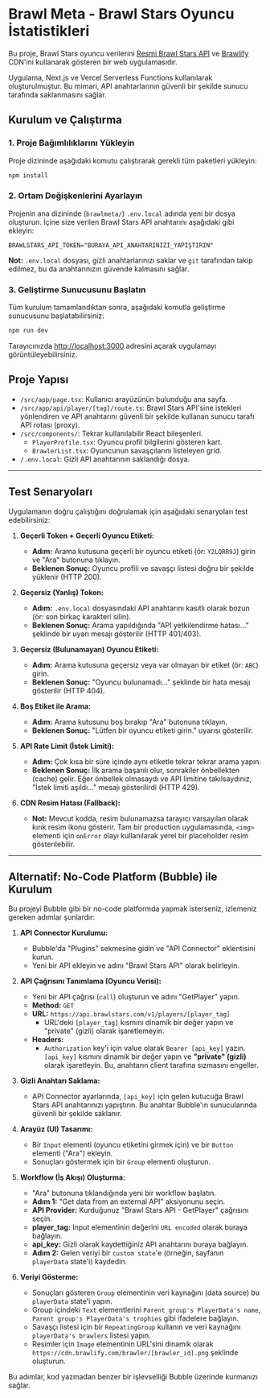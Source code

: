 # Brawl Meta - Brawl Stars Oyuncu İstatistikleri

Bu proje, Brawl Stars oyuncu verilerini [Resmi Brawl Stars API](https://developer.brawlstars.com/) ve [Brawlify](https://brawlify.com/) CDN'ini kullanarak gösteren bir web uygulamasıdır.

Uygulama, Next.js ve Vercel Serverless Functions kullanılarak oluşturulmuştur. Bu mimari, API anahtarlarının güvenli bir şekilde sunucu tarafında saklanmasını sağlar.

## Kurulum ve Çalıştırma

### 1. Proje Bağımlılıklarını Yükleyin

Proje dizininde aşağıdaki komutu çalıştırarak gerekli tüm paketleri yükleyin:

```bash
npm install
```

### 2. Ortam Değişkenlerini Ayarlayın

Projenin ana dizininde (`brawlmeta/`) `.env.local` adında yeni bir dosya oluşturun. İçine size verilen Brawl Stars API anahtarını aşağıdaki gibi ekleyin:

```
BRAWLSTARS_API_TOKEN="BURAYA_API_ANAHTARINIZI_YAPIŞTIRIN"
```

**Not:** `.env.local` dosyası, gizli anahtarlarınızı saklar ve `git` tarafından takip edilmez, bu da anahtarınızın güvende kalmasını sağlar.

### 3. Geliştirme Sunucusunu Başlatın

Tüm kurulum tamamlandıktan sonra, aşağıdaki komutla geliştirme sunucusunu başlatabilirsiniz:

```bash
npm run dev
```

Tarayıcınızda [http://localhost:3000](http://localhost:3000) adresini açarak uygulamayı görüntüleyebilirsiniz.

## Proje Yapısı

- `/src/app/page.tsx`: Kullanıcı arayüzünün bulunduğu ana sayfa.
- `/src/app/api/player/[tag]/route.ts`: Brawl Stars API'sine istekleri yönlendiren ve API anahtarını güvenli bir şekilde kullanan sunucu tarafı API rotası (proxy).
- `/src/components/`: Tekrar kullanılabilir React bileşenleri.
  - `PlayerProfile.tsx`: Oyuncu profil bilgilerini gösteren kart.
  - `BrawlerList.tsx`: Oyuncunun savaşçılarını listeleyen grid.
- `/.env.local`: Gizli API anahtarının saklandığı dosya.

---

## Test Senaryoları

Uygulamanın doğru çalıştığını doğrulamak için aşağıdaki senaryoları test edebilirsiniz:

1.  **Geçerli Token + Geçerli Oyuncu Etiketi:**
    -   **Adım:** Arama kutusuna geçerli bir oyuncu etiketi (ör: `Y2LQRR9J`) girin ve "Ara" butonuna tıklayın.
    -   **Beklenen Sonuç:** Oyuncu profili ve savaşçı listesi doğru bir şekilde yüklenir (HTTP 200).

2.  **Geçersiz (Yanlış) Token:**
    -   **Adım:** `.env.local` dosyasındaki API anahtarını kasıtlı olarak bozun (ör: son birkaç karakteri silin).
    -   **Beklenen Sonuç:** Arama yapıldığında "API yetkilendirme hatası..." şeklinde bir uyarı mesajı gösterilir (HTTP 401/403).

3.  **Geçersiz (Bulunamayan) Oyuncu Etiketi:**
    -   **Adım:** Arama kutusuna geçersiz veya var olmayan bir etiket (ör: `ABC`) girin.
    -   **Beklenen Sonuç:** "Oyuncu bulunamadı..." şeklinde bir hata mesajı gösterilir (HTTP 404).

4.  **Boş Etiket ile Arama:**
    -   **Adım:** Arama kutusunu boş bırakıp "Ara" butonuna tıklayın.
    -   **Beklenen Sonuç:** "Lütfen bir oyuncu etiketi girin." uyarısı gösterilir.

5.  **API Rate Limit (İstek Limiti):**
    -   **Adım:** Çok kısa bir süre içinde aynı etiketle tekrar tekrar arama yapın.
    -   **Beklenen Sonuç:** İlk arama başarılı olur, sonrakiler önbellekten (cache) gelir. Eğer önbellek olmasaydı ve API limitine takılsaydınız, "İstek limiti aşıldı..." mesajı gösterilirdi (HTTP 429).

6.  **CDN Resim Hatası (Fallback):**
    -   **Not:** Mevcut kodda, resim bulunamazsa tarayıcı varsayılan olarak kırık resim ikonu gösterir. Tam bir production uygulamasında, `<img>` elementi için `onError` olayı kullanılarak yerel bir placeholder resim gösterilebilir.

---

## Alternatif: No-Code Platform (Bubble) ile Kurulum

Bu projeyi Bubble gibi bir no-code platformda yapmak isterseniz, izlemeniz gereken adımlar şunlardır:

1.  **API Connector Kurulumu:**
    -   Bubble'da "Plugins" sekmesine gidin ve "API Connector" eklentisini kurun.
    -   Yeni bir API ekleyin ve adını "Brawl Stars API" olarak belirleyin.

2.  **API Çağrısını Tanımlama (Oyuncu Verisi):**
    -   Yeni bir API çağrısı (`call`) oluşturun ve adını "GetPlayer" yapın.
    -   **Method:** `GET`
    -   **URL:** `https://api.brawlstars.com/v1/players/[player_tag]`
        -   URL'deki `[player_tag]` kısmını dinamik bir değer yapın ve "private" (gizli) olarak işaretlemeyin.
    -   **Headers:**
        -   `Authorization` key'i için value olarak `Bearer [api_key]` yazın. `[api_key]` kısmını dinamik bir değer yapın ve **"private" (gizli)** olarak işaretleyin. Bu, anahtarın client tarafına sızmasını engeller.

3.  **Gizli Anahtarı Saklama:**
    -   API Connector ayarlarında, `[api_key]` için gelen kutucuğa Brawl Stars API anahtarınızı yapıştırın. Bu anahtar Bubble'ın sunucularında güvenli bir şekilde saklanır.

4.  **Arayüz (UI) Tasarımı:**
    -   Bir `Input` elementi (oyuncu etiketini girmek için) ve bir `Button` elementi ("Ara") ekleyin.
    -   Sonuçları göstermek için bir `Group` elementi oluşturun.

5.  **Workflow (İş Akışı) Oluşturma:**
    -   "Ara" butonuna tıklandığında yeni bir workflow başlatın.
    -   **Adım 1:** "Get data from an external API" aksiyonunu seçin.
    -   **API Provider:** Kurduğunuz "Brawl Stars API - GetPlayer" çağrısını seçin.
    -   **player_tag:** Input elementinin değerini `URL encoded` olarak buraya bağlayın.
    -   **api_key:** Gizli olarak kaydettiğiniz API anahtarını buraya bağlayın.
    -   **Adım 2:** Gelen veriyi bir `custom state`'e (örneğin, sayfanın `playerData` state'i) kaydedin.

6.  **Veriyi Gösterme:**
    -   Sonuçları gösteren `Group` elementinin veri kaynağını (data source) bu `playerData` state'i yapın.
    -   Group içindeki `Text` elementlerini `Parent group's PlayerData's name`, `Parent group's PlayerData's trophies` gibi ifadelere bağlayın.
    -   Savaşçı listesi için bir `RepeatingGroup` kullanın ve veri kaynağını `playerData's brawlers` listesi yapın.
    -   Resimler için `Image` elementinin URL'sini dinamik olarak `https://cdn.brawlify.com/brawler/[brawler_id].png` şeklinde oluşturun.

Bu adımlar, kod yazmadan benzer bir işlevselliği Bubble üzerinde kurmanızı sağlar.